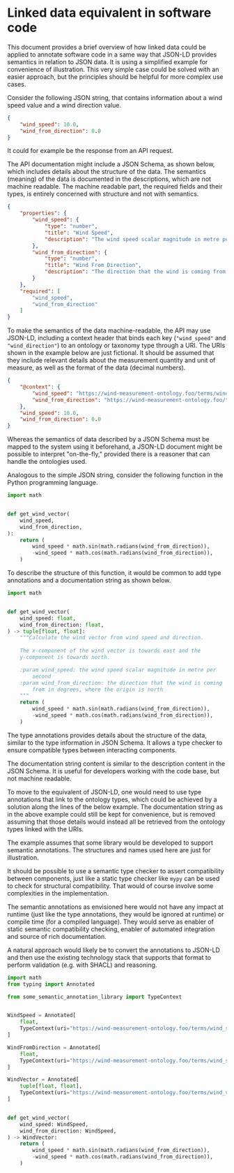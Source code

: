 
# Linked data equivalent in software code

This document provides a brief overview of how linked data could be
applied to annotate software code in a same way that JSON-LD provides
semantics in relation to JSON data. It is using a simplified example for
convenience of illustration. This very simple case could be solved with
an easier approach, but the principles should be helpful for more
complex use cases.

Consider the following JSON string, that contains information about a
wind speed value and a wind direction value.

```json
{
    "wind_speed": 10.0,
    "wind_from_direction": 0.0
}
```

It could for example be the response from an API request.

The API documentation might include a JSON Schema, as shown below, which
includes details about the structure of the data. The semantics
(meaning) of the data is documented in the descriptions, which are not
machine readable. The machine readable part, the required fields and
their types, is entirely concerned with structure and not with
semantics.

```json
{
    "properties": {
        "wind_speed": {
            "type": "number",
            "title": "Wind Speed",
            "description": "The wind speed scalar magnitude in metre per second"
        },
        "wind_from_direction": {
            "type": "number",
            "title": "Wind From Direction",
            "description": "The direction that the wind is coming from in degrees, where the origin is north"
        }
    },
    "required": [
        "wind_speed",
        "wind_from_direction"
    ]
}
```

To make the semantics of the data machine-readable, the API may use
JSON-LD, including a context header that binds each key (`"wind_speed"`
and `"wind_direction"`) to an ontology or taxonomy type through a URI.
The URIs shown in the example below are just fictional. It should be
assumed that they include relevant details about the measurement
quantity and unit of measure, as well as the format of the data (decimal
numbers).

```json
{
    "@context": {
        "wind_speed": "https://wind-measurement-ontology.foo/terms/wind_speed",
        "wind_from_direction": "https://wind-measurement-ontology.foo/terms/wind_from_direction"
    },
    "wind_speed": 10.0,
    "wind_from_direction": 0.0
}
```

Whereas the semantics of data described by a JSON Schema must be mapped
to the system using it beforehand, a JSON-LD document might be possible
to interpret "on-the-fly," provided there is a reasoner that can handle
the ontologies used.

Analogous to the simple JSON string, consider the following function in
the Python programming language.

```python
import math


def get_wind_vector(
    wind_speed,
    wind_from_direction,
):
    return (
        wind_speed * math.sin(math.radians(wind_from_direction)),
        -wind_speed * math.cos(math.radians(wind_from_direction)),
    )

```

To describe the structure of this function, it would be common to add
type annotations and a documentation string as shown below.

```python
import math


def get_wind_vector(
    wind_speed: float,
    wind_from_direction: float,
) -> tuple[float, float]:
    """Calculate the wind vector from wind speed and direction.
    
    The x-component of the wind vector is towards east and the
    y-component is towards north.

    :param wind_speed: the wind speed scalar magnitude in metre per
        second
    :param wind_from_direction: the direction that the wind is coming
        from in degrees, where the origin is north
    """
    return (
        wind_speed * math.sin(math.radians(wind_from_direction)),
        -wind_speed * math.cos(math.radians(wind_from_direction)),
    )
```

The type annotations provides details about the structure of the data,
similar to the type information in JSON Schema. It allows a type checker
to ensure compatible types between interacting components.

The documentation string content is similar to the description content
in the JSON Schema. It is useful for developers working with the code
base, but not machine readable.

To move to the equivalent of JSON-LD, one would need to use type
annotations that link to the ontology types, which could be achieved
by a solution along the lines of the below example. The documentation
string as in the above example could still be kept for convenience, but
is removed assuming that those details would instead all be retrieved
from the ontology types linked with the URIs.

The example assumes that some library would be developed to support
semantic annotations. The structures and names used here are just for
illustration.

It should be possible to use a semantic type checker to assert
compatibility between components, just like a static type checker like
`mypy` can be used to check for structural compatibility. That would of
course involve some complexities in the implementation.

The semantic annotations as envisioned here would not have any impact at
runtime (just like the type annotations, they would be ignored at
runtime) or compile time (for a compiled language). They would serve as
enabler of static semantic compatibility checking, enabler of automated
integration and source of rich documentation.

A natural approach would likely be to convert the annotations to JSON-LD
and then use the existing technology stack that supports that format to
perform validation (e.g. with SHACL) and reasoning.

```python
import math
from typing import Annotated

from some_semantic_annotation_library import TypeContext


WindSpeed = Annotated[
    float,
    TypeContext(uri="https://wind-measurement-ontology.foo/terms/wind_speed"),
]

WindFromDirection = Annotated[
    float,
    TypeContext(uri="https://wind-measurement-ontology.foo/terms/wind_speed"),
]

WindVector = Annotated[
    tuple[float, float],
    TypeContext(uri="https://wind-measurement-ontology.foo/terms/wind_vector"),
]


def get_wind_vector(
    wind_speed: WindSpeed,
    wind_from_direction: WindSpeed,
) -> WindVector:
    return (
        wind_speed * math.sin(math.radians(wind_from_direction)),
        -wind_speed * math.cos(math.radians(wind_from_direction)),
    )

```
